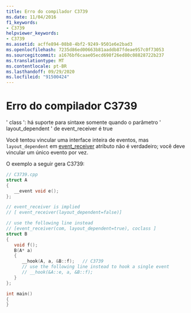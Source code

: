 ```yaml
---
title: Erro do compilador C3739
ms.date: 11/04/2016
f1_keywords:
- C3739
helpviewer_keywords:
- C3739
ms.assetid: acffe894-08b8-4bf2-9249-9501e6e2bad3
ms.openlocfilehash: 7235d86ed00663b81aaddb87fdeae957c0f73053
ms.sourcegitcommit: a1676bf6caae05ecd698f26ed80c08828722b237
ms.translationtype: MT
ms.contentlocale: pt-BR
ms.lasthandoff: 09/29/2020
ms.locfileid: "91500424"
---
```

# <a name="compiler-error-c3739"></a>Erro do compilador C3739

' class ': há suporte para sintaxe somente quando o parâmetro ' layout_dependent ' de event_receiver é true

Você tentou vincular uma interface inteira de eventos, mas `layout_dependent` em [event_receiver](../../windows/attributes/event-receiver.md) atributo não é verdadeiro; você deve vincular um único evento por vez.

O exemplo a seguir gera C3739:

```cpp
// C3739.cpp
struct A
{
   __event void e();
};

// event_receiver is implied
// [ event_receiver(layout_dependent=false)]

// use the following line instead
// [event_receiver(com, layout_dependent=true), coclass ]
struct B
{
   void f();
   B(A* a)
   {
      __hook(A, a, &B::f);   // C3739
      // use the following line instead to hook a single event
      // __hook(&A::e, a, &B::f);
   }
};

int main()
{
}
```
